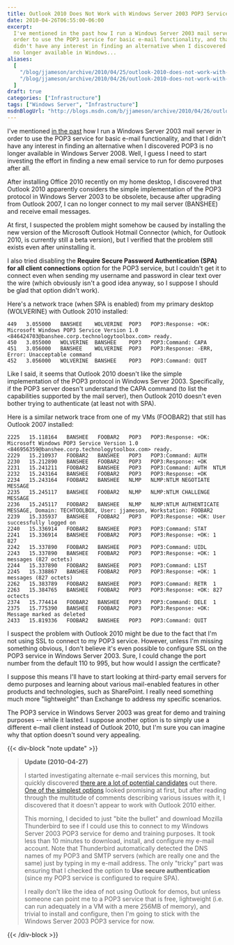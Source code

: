 ```yaml
---
title: Outlook 2010 Does Not Work with Windows Server 2003 POP3 Service
date: 2010-04-26T06:55:00-06:00
excerpt:
  I've mentioned in the past how I run a Windows Server 2003 mail server in
  order to use the POP3 service for basic e-mail functionality, and that I
  didn't have any interest in finding an alternative when I discovered POP3 is
  no longer available in Windows...
aliases:
  [
    "/blog/jjameson/archive/2010/04/25/outlook-2010-does-not-work-with-windows-server-2003-pop3-service.aspx",
    "/blog/jjameson/archive/2010/04/26/outlook-2010-does-not-work-with-windows-server-2003-pop3-service.aspx",
  ]
draft: true
categories: ["Infrastructure"]
tags: ["Windows Server", "Infrastructure"]
msdnBlogUrl: "http://blogs.msdn.com/b/jjameson/archive/2010/04/26/outlook-2010-does-not-work-with-windows-server-2003-pop3-service.aspx"
---
```


I've mentioned [in the past](/blog/jjameson/2009/09/14/the-jameson-datacenter)
how I run a Windows Server 2003 mail server in order to use the POP3 service for
basic e-mail functionality, and that I didn't have any interest in finding an
alternative when I discovered POP3 is no longer available in Windows Server
2008. Well, I guess I need to start investing the effort in finding a new email
service to run for demo purposes after all.

After installing Office 2010 recently on my home desktop, I discovered that
Outlook 2010 apparently considers the simple implementation of the POP3 protocol
in Windows Server 2003 to be obsolete, because after upgrading from Outlook
2007, I can no longer connect to my mail server (BANSHEE) and receive email
messages.

At first, I suspected the problem might somehow be caused by installing the new
version of the Microsoft Outlook Hotmail Connector (which, for Outlook 2010, is
currently still a beta version), but I verified that the problem still exists
even after uninstalling it.

I also tried disabling the **Require Secure Password Authentication (SPA) for
all client connections** option for the POP3 service, but I couldn't get it to
connect even when sending my username and password in clear text over the wire
(which obviously isn't a good idea anyway, so I suppose I should be glad that
option didn't work).

Here's a network trace (when SPA is enabled) from my primary desktop (WOLVERINE)
with Outlook 2010 installed:

```Text
449   3.055000   BANSHEE    WOLVERINE  POP3   POP3:Response: +OK: Microsoft Windows POP3 Service Version 1.0 <846424703@banshee.corp.technologytoolbox.com> ready.
450   3.055000   WOLVERINE  BANSHEE    POP3   POP3:Command: CAPA 
451   3.056000   BANSHEE    WOLVERINE  POP3   POP3:Response: -ERR, Error: Unacceptable command
452   3.056000   WOLVERINE  BANSHEE    POP3   POP3:Command: QUIT
```

Like I said, it seems that Outlook 2010 doesn't like the simple implementation
of the POP3 protocol in Windows Server 2003. Specifically, if the POP3 server
doesn't understand the CAPA command (to list the capabilities supported by the
mail server), then Outlook 2010 doesn't even bother trying to authenticate (at
least not with SPA).

Here is a similar network trace from one of my VMs (FOOBAR2) that still has
Outlook 2007 installed:

```Text
2225   15.118164   BANSHEE   FOOBAR2   POP3   POP3:Response: +OK: Microsoft Windows POP3 Service Version 1.0 <846956359@banshee.corp.technologytoolbox.com> ready.
2229   15.210937   FOOBAR2   BANSHEE   POP3   POP3:Command: AUTH  
2230   15.212890   BANSHEE   FOOBAR2   POP3   POP3:Response: +OK
2231   15.241211   FOOBAR2   BANSHEE   POP3   POP3:Command: AUTH  NTLM
2232   15.243164   BANSHEE   FOOBAR2   POP3   POP3:Response: +OK
2234   15.243164   FOOBAR2   BANSHEE   NLMP   NLMP:NTLM NEGOTIATE MESSAGE
2235   15.245117   BANSHEE   FOOBAR2   NLMP   NLMP:NTLM CHALLENGE MESSAGE
2236   15.245117   FOOBAR2   BANSHEE   NLMP   NLMP:NTLM AUTHENTICATE MESSAGE, Domain: TECHTOOLBOX, User: jjameson, Workstation: FOOBAR2
2239   15.335937   BANSHEE   FOOBAR2   POP3   POP3:Response: +OK: User successfully logged on
2240   15.336914   FOOBAR2   BANSHEE   POP3   POP3:Command: STAT 
2241   15.336914   BANSHEE   FOOBAR2   POP3   POP3:Response: +OK: 1 827
2242   15.337890   FOOBAR2   BANSHEE   POP3   POP3:Command: UIDL 
2243   15.337890   BANSHEE   FOOBAR2   POP3   POP3:Response: +OK: 1 messages (827 octets)
2244   15.337890   FOOBAR2   BANSHEE   POP3   POP3:Command: LIST 
2245   15.338867   BANSHEE   FOOBAR2   POP3   POP3:Response: +OK: 1 messages (827 octets)
2262   15.383789   FOOBAR2   BANSHEE   POP3   POP3:Command: RETR  1
2263   15.384765   BANSHEE   FOOBAR2   POP3   POP3:Response: +OK: 827 octects
2374   15.774414   FOOBAR2   BANSHEE   POP3   POP3:Command: DELE  1
2375   15.775390   BANSHEE   FOOBAR2   POP3   POP3:Response: +OK: Message marked as deleted
2433   15.819336   FOOBAR2   BANSHEE   POP3   POP3:Command: QUIT
```

I suspect the problem with Outlook 2010 might be due to the fact that I'm not
using SSL to connect to my POP3 service. However, unless I'm missing something
obvious, I don't believe it's even possible to configure SSL on the POP3 service
in Windows Server 2003. Sure, I could change the port number from the default
110 to 995, but how would I assign the certficate?

I suppose this means I'll have to start looking at third-party email servers for
demo purposes and learning about various mail-enabled features in other products
and technologies, such as SharePoint. I really need something much more
"lightweight" than Exchange to address my specific scenarios.

The POP3 service in Windows Server 2003 was great for demo and training purposes
-- while it lasted. I suppose another option is to simply use a different e-mail
client instead of Outlook 2010, but I'm sure you can imagine why that option
doesn't sound very appealing.

{{< div-block "note update" >}}

> **Update (2010-04-27)**
> 
> I started investigating alternate e-mail services this morning, but quickly
> discovered
> [there are a lot of potential candidates](http://www.emailman.com/win/servers.html)
> out there.
> [One of the simplest options](http://weblogs.asp.net/hpreishuber/archive/2008/04/30/visendo-smtp-pop3-extender-for-windows-2008-server.aspx)
> looked promising at first, but after reading through the multitude of comments
> describing various issues with it, I discovered that it doesn't appear to work
> with Outlook 2010 either.
> 
> This morning, I decided to just "bite the bullet" and download Mozilla
> Thunderbird to see if I could use this to connect to my Windows Server 2003
> POP3 service for demo and training purposes. It took less than 10 minutes to
> download, install, and configure my e-mail account. Note that Thunderbird
> automatically detected the DNS names of my POP3 and SMTP servers (which are
> really one and the same) just by typing in my e-mail address. The only
> "tricky" part was ensuring that I checked the option to **Use secure
> authentication** (since my POP3 service is configured to require SPA).
> 
> I really don't like the idea of not using Outlook for demos, but unless
> someone can point me to a POP3 service that is free, lightweight (i.e. can run
> adequately in a VM with a mere 256MB of memory), and trivial to install and
> configure, then I'm going to stick with the Windows Server 2003 POP3 service
> for now.

{{< /div-block >}}
